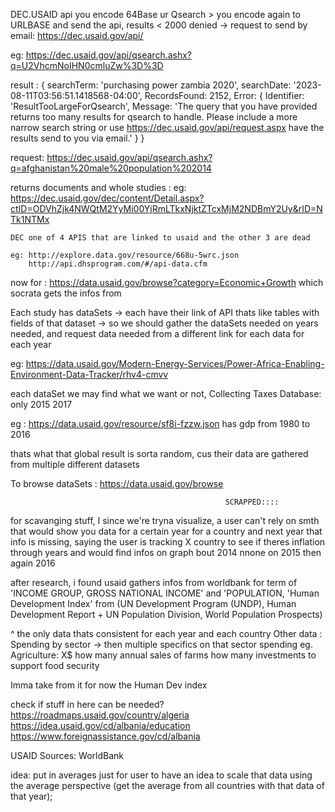 DEC.USAID api you encode 64Base ur Qsearch > you encode again to URLBASE and send the api, results < 2000 denied -> request to send by email: https://dec.usaid.gov/api/

eg: https://dec.usaid.gov/api/qsearch.ashx?q=U2VhcmNoIHN0cmluZw%3D%3D


result :
{
  searchTerm: 'purchasing power zambia 2020',
  searchDate: '2023-08-11T03:56:51.1418568-04:00',
  RecordsFound: 2152,
  Error: {
    Identifier: 'ResultTooLargeForQsearch',
    Message: 'The query that you have provided returns too many results for qsearch to handle. Please include a more narrow search string or use https://dec.usaid.gov/api/request.aspx have the results send to you via email.'
  }
}






request: 
    https://dec.usaid.gov/api/qsearch.ashx?q=afghanistan%20male%20population%202014

returns documents and whole studies :
eg:
    https://dec.usaid.gov/dec/content/Detail.aspx?ctID=ODVhZjk4NWQtM2YyMi00YjRmLTkxNjktZTcxMjM2NDBmY2Uy&rID=NTk1NTMx


    DEC one of 4 APIS that are linked to usaid and the other 3 are dead

    eg: http://explore.data.gov/resource/668u-5wrc.json
        http://api.dhsprogram.com/#/api-data.cfm


now for : https://data.usaid.gov/browse?category=Economic+Growth
    which socrata gets the infos from



Each study has dataSets -> each have their link of API thats like tables with fields of that dataset
-> so we should gather the dataSets needed on years needed, and request data needed from a different link for each data for each year

eg: https://data.usaid.gov/Modern-Energy-Services/Power-Africa-Enabling-Environment-Data-Tracker/rhv4-cmvv


each dataSet we may find what we want or not, Collecting Taxes Database: only 2015 2017

eg : https://data.usaid.gov/resource/sf8i-fzzw.json
    has gdp from 1980 to 2016


thats what that global result is sorta random, cus their data are gathered from multiple different datasets



To browse dataSets :
        https://data.usaid.gov/browse






                                                    SCRAPPED::::

for scavanging stuff, I since we're tryna visualize, a user can't rely on smth that would show you data for a certain year for a country and next year that info is missing, saying the user is tracking X country to see if theres inflation through years and would find infos on graph bout 2014 nnone on 2015 then again 2016



after research, i found usaid gathers infos from worldbank for term of 'INCOME GROUP, GROSS NATIONAL INCOME' and 'POPULATION, 'Human Development Index' from (UN Development Program (UNDP), Human Development Report + UN Population Division, World Population Prospects)

^ the only data thats consistent for each year and each country
Other data : Spending by sector -> then multiple specifics on that sector spending
    eg. Agriculture: X$
        how many annual sales of farms 
        how many investments to support food security

Imma take from it for now the Human Dev index



check if stuff in here can be needed?
https://roadmaps.usaid.gov/country/algeria
https://idea.usaid.gov/cd/albania/education
https://www.foreignassistance.gov/cd/albania

USAID Sources:
WorldBank

idea: put in averages just for user to have an idea to scale that data using the average perspective (get the average from all countries with that data of that year);
